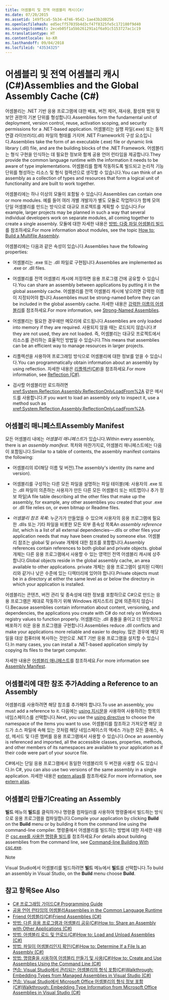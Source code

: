 ```yaml
---
title: 어셈블리 및 전역 어셈블리 캐시(C#)
ms.date: 07/20/2015
ms.assetid: 149f5ca5-5b34-4746-9542-1ae43b2d0256
ms.openlocfilehash: ed5ecff57035b4d3cf47f8325fe5c172180f9d40
ms.sourcegitcommit: 2eceb05f1a5bb261291a1f6a91c5153727ac1c19
ms.translationtype: HT
ms.contentlocale: ko-KR
ms.lasthandoff: 09/04/2018
ms.locfileid: "43534325"
---
```

# <a name="assemblies-and-the-global-assembly-cache-c"></a><span data-ttu-id="c4f08-102">어셈블리 및 전역 어셈블리 캐시(C#)</span><span class="sxs-lookup"><span data-stu-id="c4f08-102">Assemblies and the Global Assembly Cache (C#)</span></span>
<span data-ttu-id="c4f08-103">어셈블리는 .NET 기반 응용 프로그램에 대한 배포, 버전 제어, 재사용, 활성화 범위 및 보안 권한의 기본 단위를 형성합니다.</span><span class="sxs-lookup"><span data-stu-id="c4f08-103">Assemblies form the fundamental unit of deployment, version control, reuse, activation scoping, and security permissions for a .NET-based application.</span></span> <span data-ttu-id="c4f08-104">어셈블리는 실행 파일(.exe) 또는 동적 연결 라이브러리(.dll) 파일의 형태를 가지며 .NET Framework의 구성 요소입니다.</span><span class="sxs-lookup"><span data-stu-id="c4f08-104">Assemblies take the form of an executable (.exe) file or dynamic link library (.dll) file, and are the building blocks of the .NET Framework.</span></span> <span data-ttu-id="c4f08-105">어셈블리는 형식 구현을 인식하는 데 필요한 정보와 함께 공용 언어 런타임을 제공합니다.</span><span class="sxs-lookup"><span data-stu-id="c4f08-105">They provide the common language runtime with the information it needs to be aware of type implementations.</span></span> <span data-ttu-id="c4f08-106">어셈블리를 함께 작동하도록 빌드되고 논리적 기능 단위를 형성하는 리소스 및 형식 컬렉션으로 생각할 수 있습니다.</span><span class="sxs-lookup"><span data-stu-id="c4f08-106">You can think of an assembly as a collection of types and resources that form a logical unit of functionality and are built to work together.</span></span>  
  
 <span data-ttu-id="c4f08-107">어셈블리에는 하나 이상의 모듈이 포함될 수 있습니다.</span><span class="sxs-lookup"><span data-stu-id="c4f08-107">Assemblies can contain one or more modules.</span></span> <span data-ttu-id="c4f08-108">예를 들어 여러 개별 개발자가 별도 모듈로 작업하다가 함께 모여 단일 어셈블리를 만드는 방식으로 대규모 프로젝트를 계획할 수 있습니다.</span><span class="sxs-lookup"><span data-stu-id="c4f08-108">For example, larger projects may be planned in such a way that several individual developers work on separate modules, all coming together to create a single assembly.</span></span> <span data-ttu-id="c4f08-109">모듈에 대한 자세한 내용은 [방법: 다중 파일 어셈블리 빌드](../../../../../docs/framework/app-domains/how-to-build-a-multifile-assembly.md)를 참조하세요.</span><span class="sxs-lookup"><span data-stu-id="c4f08-109">For more information about modules, see the topic [How to: Build a Multifile Assembly](../../../../../docs/framework/app-domains/how-to-build-a-multifile-assembly.md).</span></span>  
  
 <span data-ttu-id="c4f08-110">어셈블리에는 다음과 같은 속성이 있습니다.</span><span class="sxs-lookup"><span data-stu-id="c4f08-110">Assemblies have the following properties:</span></span>  
  
-   <span data-ttu-id="c4f08-111">어셈블리는 .exe 또는 .dll 파일로 구현됩니다.</span><span class="sxs-lookup"><span data-stu-id="c4f08-111">Assemblies are implemented as .exe or .dll files.</span></span>  
  
-   <span data-ttu-id="c4f08-112">어셈블리를 전역 어셈블리 캐시에 저장하면 응용 프로그램 간에 공유할 수 있습니다.</span><span class="sxs-lookup"><span data-stu-id="c4f08-112">You can share an assembly between applications by putting it in the global assembly cache.</span></span> <span data-ttu-id="c4f08-113">어셈블리를 전역 어셈블리 캐시에 넣으려면 강력한 이름이 지정되어야 합니다.</span><span class="sxs-lookup"><span data-stu-id="c4f08-113">Assemblies must be strong-named before they can be included in the global assembly cache.</span></span> <span data-ttu-id="c4f08-114">자세한 내용은 [강력한 이름의 어셈블리](../../../../../docs/framework/app-domains/strong-named-assemblies.md)를 참조하세요.</span><span class="sxs-lookup"><span data-stu-id="c4f08-114">For more information, see [Strong-Named Assemblies](../../../../../docs/framework/app-domains/strong-named-assemblies.md).</span></span>  
  
-   <span data-ttu-id="c4f08-115">어셈블리는 필요한 경우에만 메모리에 로드됩니다.</span><span class="sxs-lookup"><span data-stu-id="c4f08-115">Assemblies are only loaded into memory if they are required.</span></span> <span data-ttu-id="c4f08-116">사용되지 않을 때는 로드되지 않습니다.</span><span class="sxs-lookup"><span data-stu-id="c4f08-116">If they are not used, they are not loaded.</span></span> <span data-ttu-id="c4f08-117">즉, 어셈블리는 대규모 프로젝트에서 리소스를 관리하는 효율적인 방법일 수 있습니다.</span><span class="sxs-lookup"><span data-stu-id="c4f08-117">This means that assemblies can be an efficient way to manage resources in larger projects.</span></span>  
  
-   <span data-ttu-id="c4f08-118">리플렉션을 사용하여 프로그래밍 방식으로 어셈블리에 대한 정보를 얻을 수 있습니다.</span><span class="sxs-lookup"><span data-stu-id="c4f08-118">You can programmatically obtain information about an assembly by using reflection.</span></span> <span data-ttu-id="c4f08-119">자세한 내용은 [리플렉션(C#)](../../../../csharp/programming-guide/concepts/reflection.md)을 참조하세요.</span><span class="sxs-lookup"><span data-stu-id="c4f08-119">For more information, see [Reflection (C#)](../../../../csharp/programming-guide/concepts/reflection.md).</span></span>  
  
-   <span data-ttu-id="c4f08-120">검사할 어셈블리만 로드하려면 <xref:System.Reflection.Assembly.ReflectionOnlyLoadFrom%2A> 같은 메서드를 사용합니다.</span><span class="sxs-lookup"><span data-stu-id="c4f08-120">If you want to load an assembly only to inspect it, use a method such as <xref:System.Reflection.Assembly.ReflectionOnlyLoadFrom%2A>.</span></span>  
  
## <a name="assembly-manifest"></a><span data-ttu-id="c4f08-121">어셈블리 매니페스트</span><span class="sxs-lookup"><span data-stu-id="c4f08-121">Assembly Manifest</span></span>  
 <span data-ttu-id="c4f08-122">모든 어셈블리 내에는 *어셈블리 매니페스트*가 있습니다.</span><span class="sxs-lookup"><span data-stu-id="c4f08-122">Within every assembly, there is an *assembly manifest*.</span></span> <span data-ttu-id="c4f08-123">목차와 마찬가지로, 어셈블리 매니페스트에는 다음이 포함됩니다.</span><span class="sxs-lookup"><span data-stu-id="c4f08-123">Similar to a table of contents, the assembly manifest contains the following:</span></span>  
  
-   <span data-ttu-id="c4f08-124">어셈블리의 ID(해당 이름 및 버전).</span><span class="sxs-lookup"><span data-stu-id="c4f08-124">The assembly's identity (its name and version).</span></span>  
  
-   <span data-ttu-id="c4f08-125">어셈블리를 구성하는 다른 모든 파일을 설명하는 파일 테이블(예: 사용자의 .exe 또는 .dll 파일이 의존하는 사용자가 만든 다른 모든 어셈블리 또는 비트맵이나 추가 정보 파일)</span><span class="sxs-lookup"><span data-stu-id="c4f08-125">A file table describing all the other files that make up the assembly, for example, any other assemblies you created that your .exe or .dll file relies on, or even bitmap or Readme files.</span></span>  
  
-   <span data-ttu-id="c4f08-126">*어셈블리 참조 목록*: 누군가가 만들었을 수 있으며 사용자의 응용 프로그램에 필요한 .dlls 또는 기타 파일을 비롯한 모든 외부 종속성 목록</span><span class="sxs-lookup"><span data-stu-id="c4f08-126">An *assembly reference list*, which is a list of all external dependencies—.dlls or other files your application needs that may have been created by someone else.</span></span> <span data-ttu-id="c4f08-127">어셈블리 참조는 global 및 private 개체에 대한 참조를 포함합니다.</span><span class="sxs-lookup"><span data-stu-id="c4f08-127">Assembly references contain references to both global and private objects.</span></span> <span data-ttu-id="c4f08-128">global 개체는 다른 응용 프로그램에서 사용할 수 있는 영역인 전역 어셈블리 캐시에 상주합니다.</span><span class="sxs-lookup"><span data-stu-id="c4f08-128">Global objects reside in the global assembly cache, an area available to other applications.</span></span> <span data-ttu-id="c4f08-129">private 개체는 응용 프로그램이 설치된 디렉터리와 같거나 낮은 수준에 있는 디렉터리에 있어야 합니다.</span><span class="sxs-lookup"><span data-stu-id="c4f08-129">Private objects must be in a directory at either the same level as or below the directory in which your application is installed.</span></span>  
  
 <span data-ttu-id="c4f08-130">어셈블리는 콘텐츠, 버전 관리 및 종속성에 대한 정보를 포함하므로 C#으로 만드는 응용 프로그램은 제대로 작동하기 위해 Windows 레지스트리 값에 의존하지 않습니다.</span><span class="sxs-lookup"><span data-stu-id="c4f08-130">Because assemblies contain information about content, versioning, and dependencies, the applications you create with C# do not rely on Windows registry values to function properly.</span></span> <span data-ttu-id="c4f08-131">어셈블리는 .dll 충돌을 줄이고 더 안정적이고 배포하기 쉬운 응용 프로그램을 구현합니다.</span><span class="sxs-lookup"><span data-stu-id="c4f08-131">Assemblies reduce .dll conflicts and make your applications more reliable and easier to deploy.</span></span> <span data-ttu-id="c4f08-132">많은 경우에 해당 파일을 대상 컴퓨터에 복사하는 것만으로 .NET 기반 응용 프로그램을 설치할 수 있습니다.</span><span class="sxs-lookup"><span data-stu-id="c4f08-132">In many cases, you can install a .NET-based application simply by copying its files to the target computer.</span></span>  
  
 <span data-ttu-id="c4f08-133">자세한 내용은 [어셈블리 매니페스트](../../../../../docs/framework/app-domains/assembly-manifest.md)를 참조하세요.</span><span class="sxs-lookup"><span data-stu-id="c4f08-133">For more information see [Assembly Manifest](../../../../../docs/framework/app-domains/assembly-manifest.md).</span></span>  
  
## <a name="adding-a-reference-to-an-assembly"></a><span data-ttu-id="c4f08-134">어셈블리에 대한 참조 추가</span><span class="sxs-lookup"><span data-stu-id="c4f08-134">Adding a Reference to an Assembly</span></span>  
 <span data-ttu-id="c4f08-135">어셈블리를 사용하려면 해당 참조를 추가해야 합니다.</span><span class="sxs-lookup"><span data-stu-id="c4f08-135">To use an assembly, you must add a reference to it.</span></span> <span data-ttu-id="c4f08-136">다음에는 [using 지시문](../../../../csharp/language-reference/keywords/using-directive.md)을 사용하여 사용하려는 항목의 네임스페이스를 선택합니다.</span><span class="sxs-lookup"><span data-stu-id="c4f08-136">Next, you use the [using directive](../../../../csharp/language-reference/keywords/using-directive.md) to choose the namespace of the items you want to use.</span></span> <span data-ttu-id="c4f08-137">어셈블리를 참조하고 가져오면 해당 코드가 소스 파일에 속해 있는 것처럼 해당 네임스페이스의 액세스 가능한 모든 클래스, 속성, 메서드 및 다른 멤버를 응용 프로그램에서 사용할 수 있습니다.</span><span class="sxs-lookup"><span data-stu-id="c4f08-137">Once an assembly is referenced and imported, all the accessible classes, properties, methods, and other members of its namespaces are available to your application as if their code were part of your source file.</span></span>  
  
 <span data-ttu-id="c4f08-138">C#에서는 단일 응용 프로그램에서 동일한 어셈블리의 두 버전을 사용할 수도 있습니다.</span><span class="sxs-lookup"><span data-stu-id="c4f08-138">In C#, you can also use two versions of the same assembly in a single application.</span></span> <span data-ttu-id="c4f08-139">자세한 내용은 [extern alias](../../../../csharp/language-reference/keywords/extern-alias.md)를 참조하세요.</span><span class="sxs-lookup"><span data-stu-id="c4f08-139">For more information, see [extern alias](../../../../csharp/language-reference/keywords/extern-alias.md).</span></span>  
  
## <a name="creating-an-assembly"></a><span data-ttu-id="c4f08-140">어셈블리 만들기</span><span class="sxs-lookup"><span data-stu-id="c4f08-140">Creating an Assembly</span></span>  
 <span data-ttu-id="c4f08-141">**빌드** 메뉴의 **빌드**를 클릭하거나 명령줄 컴파일러를 사용하여 명령줄에서 빌드하는 방식으로 응용 프로그램을 컴파일합니다.</span><span class="sxs-lookup"><span data-stu-id="c4f08-141">Compile your application by clicking **Build** on the **Build** menu or by building it from the command line using the command-line compiler.</span></span> <span data-ttu-id="c4f08-142">명령줄에서 어셈블리를 빌드하는 방법에 대한 자세한 내용은 [csc.exe를 사용한 명령줄 빌드](../../../../csharp/language-reference/compiler-options/command-line-building-with-csc-exe.md)를 참조하세요.</span><span class="sxs-lookup"><span data-stu-id="c4f08-142">For details about building assemblies from the command line, see [Command-line Building With csc.exe](../../../../csharp/language-reference/compiler-options/command-line-building-with-csc-exe.md).</span></span>  
  
> [!NOTE]
>  <span data-ttu-id="c4f08-143">Visual Studio에서 어셈블리를 빌드하려면 **빌드** 메뉴에서 **빌드**를 선택합니다.</span><span class="sxs-lookup"><span data-stu-id="c4f08-143">To build an assembly in Visual Studio, on the **Build** menu choose **Build**.</span></span>  
  
## <a name="see-also"></a><span data-ttu-id="c4f08-144">참고 항목</span><span class="sxs-lookup"><span data-stu-id="c4f08-144">See Also</span></span>

- [<span data-ttu-id="c4f08-145">C# 프로그래밍 가이드</span><span class="sxs-lookup"><span data-stu-id="c4f08-145">C# Programming Guide</span></span>](../../../../csharp/programming-guide/index.md)  
- [<span data-ttu-id="c4f08-146">공용 언어 런타임의 어셈블리</span><span class="sxs-lookup"><span data-stu-id="c4f08-146">Assemblies in the Common Language Runtime</span></span>](../../../../../docs/framework/app-domains/assemblies-in-the-common-language-runtime.md)  
- [<span data-ttu-id="c4f08-147">Friend 어셈블리(C#)</span><span class="sxs-lookup"><span data-stu-id="c4f08-147">Friend Assemblies (C#)</span></span>](friend-assemblies.md)  
- [<span data-ttu-id="c4f08-148">방법: 다른 응용 프로그램과 어셈블리 공유(C#)</span><span class="sxs-lookup"><span data-stu-id="c4f08-148">How to: Share an Assembly with Other Applications (C#)</span></span>](how-to-share-an-assembly-with-other-applications.md)  
- [<span data-ttu-id="c4f08-149">방법: 어셈블리 로드 및 언로드(C#)</span><span class="sxs-lookup"><span data-stu-id="c4f08-149">How to: Load and Unload Assemblies (C#)</span></span>](how-to-load-and-unload-assemblies.md)  
- [<span data-ttu-id="c4f08-150">방법: 파일이 어셈블리인지 확인(C#)</span><span class="sxs-lookup"><span data-stu-id="c4f08-150">How to: Determine If a File Is an Assembly (C#)</span></span>](how-to-determine-if-a-file-is-an-assembly.md)  
- [<span data-ttu-id="c4f08-151">방법: 명령줄을 사용하여 어셈블리 만들기 및 사용(C#)</span><span class="sxs-lookup"><span data-stu-id="c4f08-151">How to: Create and Use Assemblies Using the Command Line (C#)</span></span>](how-to-create-and-use-assemblies-using-the-command-line.md)  
- [<span data-ttu-id="c4f08-152">연습: Visual Studio에서 관리되는 어셈블리의 형식 포함(C#)</span><span class="sxs-lookup"><span data-stu-id="c4f08-152">Walkthrough: Embedding Types from Managed Assemblies in Visual Studio (C#)</span></span>](walkthrough-embedding-types-from-managed-assemblies-in-visual-studio.md)  
- [<span data-ttu-id="c4f08-153">연습: Visual Studio에서 Microsoft Office 어셈블리의 형식 정보 포함(C#)</span><span class="sxs-lookup"><span data-stu-id="c4f08-153">Walkthrough: Embedding Type Information from Microsoft Office Assemblies in Visual Studio (C#)</span></span>](walkthrough-embedding-type-information-from-microsoft-office-assemblies.md)
